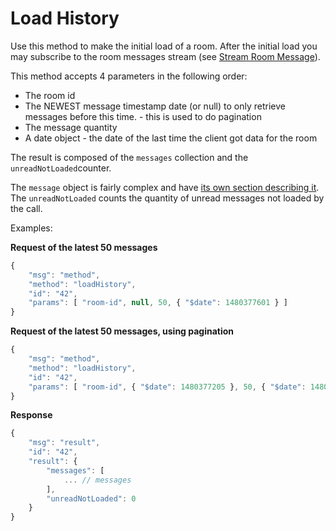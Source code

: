 # Load History

Use this method to make the initial load of a room. After the initial load you may subscribe to the room messages stream \(see [Stream Room Message](../subscriptions/stream-room-messages.md)\).

This method accepts 4 parameters in the following order:

* The room id
* The NEWEST message timestamp date \(or null\) to only retrieve messages before this time. - this is used to do pagination
* The message quantity
* A date object - the date of the last time the client got data for the room

The result is composed of the `messages` collection and the `unreadNotLoaded`counter.

The `message` object is fairly complex and have [its own section describing it](../the-message-object.md). The `unreadNotLoaded` counts the quantity of unread messages not loaded by the call.

Examples:

**Request of the latest 50 messages**

```javascript
{
    "msg": "method",
    "method": "loadHistory",
    "id": "42",
    "params": [ "room-id", null, 50, { "$date": 1480377601 } ]
}
```

**Request of the latest 50 messages, using pagination**

```javascript
{
    "msg": "method",
    "method": "loadHistory",
    "id": "42",
    "params": [ "room-id", { "$date": 1480377205 }, 50, { "$date": 1480377601 } ]
}
```

**Response**

```javascript
{
    "msg": "result",
    "id": "42",
    "result": {
        "messages": [
            ... // messages
        ],
        "unreadNotLoaded": 0
    }
}
```

